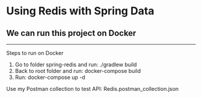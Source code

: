 # Using Redis with Spring Data
## We can run this project on Docker
---
Steps to run on Docker
1. Go to folder spring-redis and run: ./gradlew build
2. Back to root folder and run: docker-compose build
3. Run: docker-compose up -d

Use my Postman collection to test API: Redis.postman_collection.json
